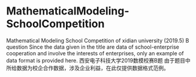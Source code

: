 # MathematicalModeling-SchoolCompetition
Mathematical Modeling School Competition of xidian university (2019.5) B question
Since the data given in the title are data of school-enterprise cooperation and involve the interests of enterprises, only an example of data format is provided here.
西安电子科技大学2019数模校赛B题
由于题目中所给数据为校企合作数据，涉及企业利益，在此仅提供数据格式范例。
